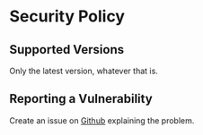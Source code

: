 # Security Policy

## Supported Versions

Only the latest version, whatever that is.

## Reporting a Vulnerability

Create an issue on [Github](https://github.com/xdy/xdy-module-template/issues) explaining the problem.
